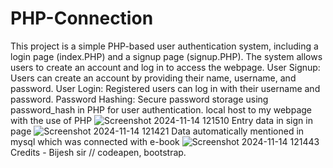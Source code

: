# PHP-Connection
This project is a simple PHP-based user authentication system, including a login page (index.PHP) and a signup page (signup.PHP). The system allows users to create an account and log in to access the webpage.
User Signup: Users can create an account by providing their name, username, and password.
User Login: Registered users can log in with their username and password.
Password Hashing: Secure password storage using password_hash in PHP for user authentication.
local host to my webpage with the use of PHP
![Screenshot 2024-11-14 121510](https://github.com/user-attachments/assets/31abd63d-acc1-44f7-8c26-a51017a60988)
Entry data in sign in page 
![Screenshot 2024-11-14 121421](https://github.com/user-attachments/assets/2f3dcf83-93a1-46d2-8ff5-2811cb722d67)
Data automatically mentioned in mysql which was connected with e-book
![Screenshot 2024-11-14 121443](https://github.com/user-attachments/assets/0c0299cc-e28a-4f47-8f72-9f5559ab45eb)
Credits - 
Bijesh sir //
codeapen,
bootstrap.

